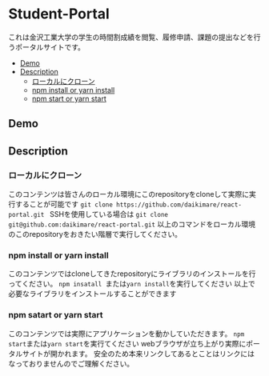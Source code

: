 # Student-Portal
これは金沢工業大学の学生の時間割成績を閲覧、履修申請、課題の提出などを行うポータルサイトです。
* [Demo](#Demo)
* [Description](#Description)
    * [ローカルにクローン](#ローカルにクローン)
    * [npm install or yarn install](#npm-install-or-yarn-install)
    * [npm start or yarn start](#npm-start-or-yarn-install)

## Demo

## Description
### ローカルにクローン
このコンテンツは皆さんのローカル環境にこのrepositoryをcloneして実際に実行することが可能です
`git clone https://github.com/daikimare/react-portal.git `
SSHを使用している場合は
`git clone git@github.com:daikimare/react-portal.git`
以上のコマンドをローカル環境のこのrepositoryをおきたい階層で実行してください。
### npm install or yarn install
このコンテンツではcloneしてきたrepositoryにライブラリのインストールを行ってください。
`npm insatall `または`yarn install`を実行してください
以上で必要なライブラリをインストールすることができます
### npm satart or yarn start
このコンテンツでは実際にアプリケーションを動かしていただきます。
`npm start`または`yarn start`を実行てください
webブラウザが立ち上がり実際にポータルサイトが開かれます。
安全のため本来リンクしてあるとことはリンクにはなっておりませんのでご理解ください。
